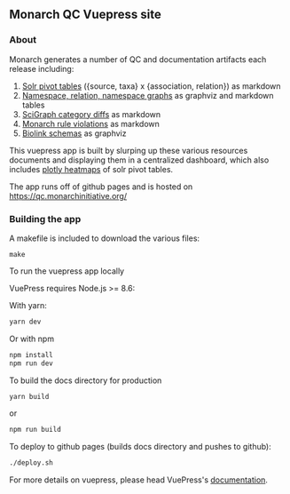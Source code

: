 ## Monarch QC Vuepress site

### About

Monarch generates a number of QC and documentation artifacts each release including:
1. [Solr pivot tables](https://qc.monarchinitiative.org/solr/) ({source, taxa} x {association, relation}) as markdown
2. [Namespace, relation, namespace graphs](https://qc.monarchinitiative.org/dipper/) as graphviz and markdown tables
3. [SciGraph category diffs](https://qc.monarchinitiative.org/scigraph.html) as markdown
4. [Monarch rule violations](https://qc.monarchinitiative.org/rules/) as markdown
5. [Biolink schemas](https://qc.monarchinitiative.org/biolink/schema.html) as graphviz

This vuepress app is built by slurping up these various resources documents
and displaying them in a centralized dashboard, which also includes [plotly
heatmaps](https://qc.monarchinitiative.org/) of solr pivot tables.

The app runs off of github pages and is hosted on https://qc.monarchinitiative.org/


### Building the app

A makefile is included to download the various files:

```
make
```

To run the vuepress app locally


VuePress requires Node.js >= 8.6:

With yarn:
```bash
yarn dev
```

Or with npm
```bash
npm install
npm run dev
```

To build the docs directory for production
```bash
yarn build
```
or
```bash
npm run build
```

To deploy to github pages (builds docs directory and pushes to github):
```bash
./deploy.sh
```


For more details on vuepress, please head VuePress's [documentation](https://v1.vuepress.vuejs.org/).
